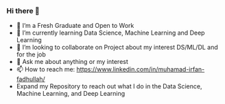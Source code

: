 ### Hi there 👋
- 🔭 I’m a Fresh Graduate and Open to Work
- 🌱 I’m currently learning Data Science, Machine Learning and Deep Learning
- 👯 I’m looking to collaborate on Project about my interest DS/ML/DL and for the job
- 💬 Ask me about anything or my interest
- 📫 How to reach me: https://www.linkedin.com/in/muhamad-irfan-fadhullah/
- Expand my Repository to reach out what I do in the Data Science, Machine Learning, and Deep Learning
<!--
**irfanfadhullah/irfanfadhullah** is a ✨ _special_ ✨ repository because its `README.md` (this file) appears on your GitHub profile
